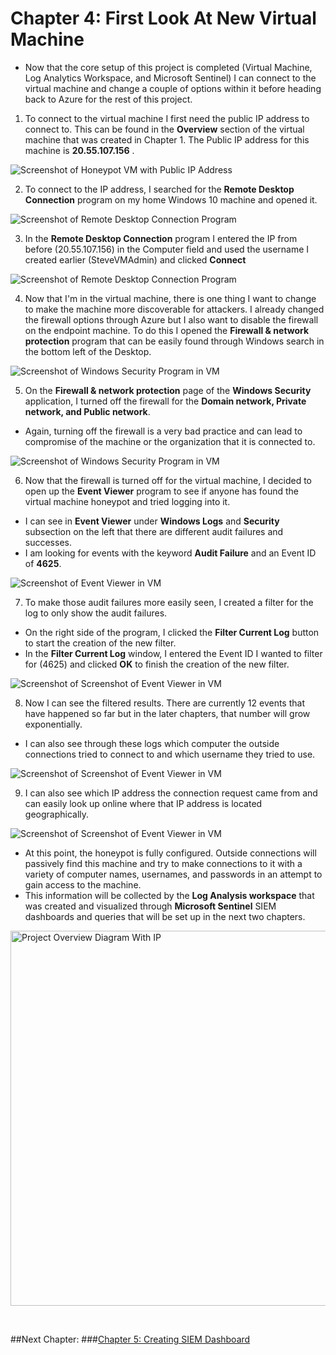 # Chapter 4: First Look At New Virtual Machine

- Now that the core setup of this project is completed (Virtual Machine, Log Analytics Workspace, and Microsoft Sentinel) I can connect to the virtual machine and change a couple of options within it before heading back to Azure for the rest of this project.

1. To connect to the virtual machine I first need the public IP address to connect to. This can be found in the **Overview** section of the virtual machine that was created in Chapter 1. The Public IP address for this machine is **20.55.107.156** .

![Screenshot of Honeypot VM with Public IP Address](https://raw.githubusercontent.com/skghprofile/Microsoft-Azure-SIEM-Project/main/images/c4-img1.PNG)

2. To connect to the IP address, I searched for the **Remote Desktop Connection** program on my home Windows 10 machine and opened it.

![Screenshot of Remote Desktop Connection Program](https://raw.githubusercontent.com/skghprofile/Microsoft-Azure-SIEM-Project/main/images/c4-img2.PNG)

3. In the **Remote Desktop Connection** program I entered the IP from before (20.55.107.156) in the Computer field and used the username I created earlier (SteveVMAdmin) and clicked **Connect**

![Screenshot of Remote Desktop Connection Program](https://raw.githubusercontent.com/skghprofile/Microsoft-Azure-SIEM-Project/main/images/c4-img3.PNG)

4. Now that I'm in the virtual machine, there is one thing I want to change to make the machine more discoverable for attackers. I already changed the firewall options through Azure but I also want to disable the firewall on the endpoint machine. To do this I opened the **Firewall & network protection** program that can be easily found through Windows search in the bottom left of the Desktop.

![Screenshot of Windows Security Program in VM](https://raw.githubusercontent.com/skghprofile/Microsoft-Azure-SIEM-Project/main/images/c4-img4.PNG)

5. On the **Firewall & network protection** page of the **Windows Security** application, I turned off the firewall for the **Domain network, Private network, and Public network**.
- Again, turning off the firewall is a very bad practice and can lead to compromise of the machine or the organization that it is connected to.

![Screenshot of Windows Security Program in VM](https://raw.githubusercontent.com/skghprofile/Microsoft-Azure-SIEM-Project/main/images/c4-img5.PNG)

6. Now that the firewall is turned off for the virtual machine, I decided to open up the **Event Viewer** program to see if anyone has found the virtual machine honeypot and tried logging into it.
- I can see in **Event Viewer** under **Windows Logs** and **Security** subsection on the left that there are different audit failures and successes.
- I am looking for events with the keyword **Audit Failure** and an Event ID of **4625**.

![Screenshot of Event Viewer in VM](https://raw.githubusercontent.com/skghprofile/Microsoft-Azure-SIEM-Project/main/images/c4-img6.PNG)

7. To make those audit failures more easily seen, I created a filter for the log to only show the audit failures.
- On the right side of the program, I clicked the **Filter Current Log** button to start the creation of the new filter.
- In the **Filter Current Log** window, I entered the Event ID I wanted to filter for (4625) and clicked **OK** to finish the creation of the new filter.

![Screenshot of Screenshot of Event Viewer in VM](https://raw.githubusercontent.com/skghprofile/Microsoft-Azure-SIEM-Project/main/images/c4-img7.PNG)

8. Now I can see the filtered results. There are currently 12 events that have happened so far but in the later chapters, that number will grow exponentially.
- I can also see through these logs which computer the outside connections tried to connect to and which username they tried to use.

![Screenshot of Screenshot of Event Viewer in VM](https://raw.githubusercontent.com/skghprofile/Microsoft-Azure-SIEM-Project/main/images/c4-img8.PNG)

9. I can also see which IP address the connection request came from and can easily look up online where that IP address is located geographically.

![Screenshot of Screenshot of Event Viewer in VM](https://raw.githubusercontent.com/skghprofile/Microsoft-Azure-SIEM-Project/main/images/c4-img9.PNG)

- At this point, the honeypot is fully configured. Outside connections will passively find this machine and try to make connections to it with a variety of computer names, usernames, and passwords in an attempt to gain access to the machine.
- This information will be collected by the **Log Analysis workspace** that was created and visualized through **Microsoft Sentinel** SIEM dashboards and queries that will be set up in the next two chapters.

<img src="https://raw.githubusercontent.com/skghprofile/Microsoft-Azure-SIEM-Project/main/images/AzureVMOverviewWIP.PNG" alt="Project Overview Diagram With IP" width="600">

&nbsp;

##Next Chapter: 
###[Chapter 5: Creating SIEM Dashboard](https://github.com/skghprofile/Microsoft-Azure-SIEM-Project/blob/main/chapters/Chapter5_CreatingSIEMDashboard.md)